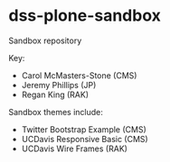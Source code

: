 dss-plone-sandbox
=================

Sandbox repository

Key:
- Carol McMasters-Stone (CMS)
- Jeremy Phillips (JP)
- Regan King (RAK)

Sandbox themes include:

- Twitter Bootstrap Example (CMS)
- UCDavis Responsive Basic (CMS)
- UCDavis Wire Frames (RAK)